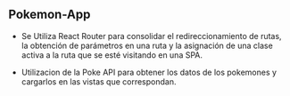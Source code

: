 ## Pokemon-App 

- Se Utiliza React Router para consolidar el redireccionamiento de rutas, la obtención de parámetros en una ruta y la asignación de una clase activa a la ruta que se esté visitando en una SPA.

- Utilizacion de la Poke API para obtener los datos de los pokemones y cargarlos en las vistas que correspondan.

